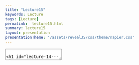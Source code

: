 ```yaml
---
title: "Lecture15"
keywords: Lecture
tags: [Lecture]
permalink:  lecture15.html
summary: lecture15
layout: presentation
presentationTheme: '/assets/revealJS/css/theme/napier.css' 
---
```

<section data-markdown data-separator="^\n---\n$" data-separator-vertical="^\n--\n$">
<textarea data-template>

# Lecture 14 - AI 4
### SET09121 - Games Engineering

<br><br>
Kevin Chalmers and Sam Serrels

School of Computing. Edinburgh Napier University


---

# Recommended Reading

.5

- Artificial Intelligence for Games. Second Edition. Millington and
    Funge (2009).

.5 ![image](ai_book)

Review -- State and State Machines
==================================

Review -- State Diagrams

.5

- State modelling is one of (if not the) most important aspect of
    computing!

    - Software development (object/component state).

    - AI (state machines).

    - Networking (protocol and hardware development).

    - Software verification (state-space search).

- Understanding and modelling application state is one of the most
    important skills and tasks you can do.

- State modelling also provides dynamic behaviour.

.5 ![image](state_diagram)

Review -- State Design Pattern

.5

- The state design pattern allows us to encapsulate an object's state
    within another object.

- We can switch the state object at any time during runtime --
    changing the behaviour of the object.

- For example the ghosts in PacMan change behaviour.

- Different behaviours are programmed in different objects -- the
    ghost simply calls the state class when it updates.

.5 ![image](state)

Review -- AI Techniques

- There are numerous usable AI techniques applicable to games
    development.

    - Classical, deterministic techniques -- popular.

    - Academic, non-deterministic techniques -- useful in some areas.

- Different techniques accomplish different aspects of game behaviour.

    - Movement.

    - Decision making.

    - Strategy.

    - Learning.

- Today we will look at the basics of decisions via state machines.

Example -- Batman: Arkham Asylum
================================

What are State Machines?

- State machines (or specifically in our case Finite State Machines --
    FSM) are one of the most fundamental concepts and cornerstones of
    computer science.

- A state machine is a technique of describing and modelling the state
    (e.g. behaviour, control, etc.) of a system in a mathematical
    manner.

- The system is modelled with a number of states and the transitions
    between these states.

    - The idea of a graph of states can come into play here --
        remember our description of a graph last week.

Example -- Batman: Arkham Asylum
[[Link]{style="color: blue"}](https://youtu.be/hNs-orQHaKU)

State Machines for AI
=====================

State Machines for AI

- Let us return to the guard concept we presented last week.

- We will take a simple view so we can just focus on state.

- The guard has some basic actions:

    - The guard patrols between point A and point B.

    - If the guard is shot at, the guard will stop patrolling, engage
        the player, and fire back.

    - If the guard loses sight of the player, the guard will return to
        patrolling between point A and point B.

    - If the guard is hit, the guard will fall onto the ground and
        die.

State Machines for AI ![image](simple_state_guard)

Example -- Maze Solving ![image](maze)

Example -- Maze Solving

- To solve a maze we can use a particular trick.

    - This only works if the maze two or more ways in and out of the
        maze.

- The basic algorithm is:

    - Walk forward from the entrance until you hit a wall.

    - Turn left.

    - Now keep your right hand on a wall at all times.

    - You will eventually reach the other exit.

        - Although it will not necessarily be the fastest route.

Example -- Maze Solving ![image](maze_solve)

State Machines in the Game Engine
=================================

State Machines in Our Game Engine

- We will be implementing a basic, reusable state machine behaviour in
    our game engine.

    - We want reusable so that it is simple for us to extend
        functionality if required.

- We have already identified the state design pattern as a likely
    candidate for implementation of state machine behaviour.

- What we need to do is implement this pattern in a manner that works
    in our game engine.

State Pattern in Our Engine
![image](game_state_pattern)

`State` Interface

.5

- The `State` interface only defines one method:

    - `Execute`

- This method executes the behaviour associated with that state upon
    the owner of the state.

    - So the state needs to be told the entity to work on.

    - Allows simple state reuse if this is desired.

.5 ![image](state_interface)

`StateMachineComponent` Class

.5

- The `StateMachineComponent` is a `Component` that we can attach to
    an `Entity`.

- The class also follows the manager pattern -- it contains and
    manages a collection of states.

- The core difference is that `Update` does not apply to all states,
    just the current state.

.5 ![image](state_machine)

`Update`

- `Update` is where the main functionality of the state machine
    occurs.

- It is just one line of code:

    - Execute the current state.

- We call `ChangeState` to change the current state.

- We call `Update` to execute the current state.

- Although simple, the key work we have done is separate out and
    encapsulated the different object behaviours.

Decomposing State Machines
==========================

Decomposing State Machines

- If a model has two or more properties it is worthwhile looking to
    see if they are independent.

- If the properties are independent, it simplifies the logic to
    separate them into different state machines.

    - You can do this -- just have two `StateMachineComponent`s
        attached to an `Entity`.

- For example:

    - A ranger wanders in the wilderness.

    - If the ranger is hungry, the ranger eats.

    - If it is night, the ranger lights a torch to see.

Decomposing State Machines
![image](ranger_all_states){width=".7\textwidth"}\
![image](ranger_decomposed_states){width=".7\textwidth"}

Comments on State Machines

- FSMs are simple to use and understand.

    - Advantageous in lots of circumstances.

    - If you require degrees of intensity or "fuzziness" you will
        require a different AI technique.

- FSMs are difficult to modify once in place.

    - Small changes usually affect the entire FSM.

    - You will generally need to rethink and rewrite your FSM code.

State Machines for Game Control

- We can extend our state machine implementation to work as a game
    controller.

    - All you need is an update and render for state, and call these
        when in the main game's relevant method.

- This allows you to trivially implement game screens:

    - Menu.

    - Main gameplay.

    - etc.

- The main game only calls update and draw on these elements of the
    game based on the state.

- This is effectively what the scene management system is doing.

Summary
=======

Summary

- We've taken a broad look at state machines and how they work.

- We have also taken a look at how we will implement them in our game
    engine.

- Really, the ideas here will be more understandable when you
    implement the system and play around with the functionality.

- This can be used to underpin much of the AI behaviour we will look
    at -- much like steering behaviours.
